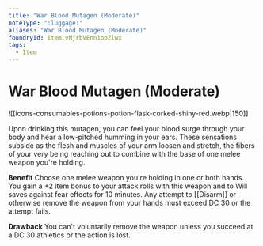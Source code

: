 ```yaml
---
title: "War Blood Mutagen (Moderate)"
noteType: ":luggage:"
aliases: "War Blood Mutagen (Moderate)"
foundryId: Item.vNjrbVEnn1ooZlwx
tags:
  - Item
---
```


# War Blood Mutagen (Moderate)
![[icons-consumables-potions-potion-flask-corked-shiny-red.webp|150]]

Upon drinking this mutagen, you can feel your blood surge through your body and hear a low-pitched humming in your ears. These sensations subside as the flesh and muscles of your arm loosen and stretch, the fibers of your very being reaching out to combine with the base of one melee weapon you're holding.

**Benefit** Choose one melee weapon you're holding in one or both hands. You gain a +2 item bonus to your attack rolls with this weapon and to Will saves against fear effects for 10 minutes. Any attempt to [[Disarm]] or otherwise remove the weapon from your hands must exceed DC 30 or the attempt fails.

**Drawback** You can't voluntarily remove the weapon unless you succeed at a DC 30 athletics or the action is lost.
